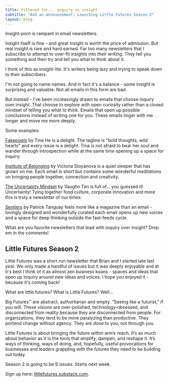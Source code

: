 ```yaml
---
title: Filtered for... inquiry vs insight
subtitle: "And an announcement: Launching Little Futures Season 2"
layout: blog
---
```


Insight-porn is rampant in email newsletters.

Insight itself is fine - and great insight is worth the price of admission. But real insight is rare and hard earned. Far too many newsletters that I subscribe to attempt to over-fit insights into their writing. They tell you something and then try and tell you what to think about it.

I think of this as insight-lite. It's writers being lazy and trying to speak down to their subscribers.

I'm not going to name names. And in fact it's a balance - some insight is surprising and valuable. Not all emails in this form are bad.

But instead - I've been increasingly drawn to emails that choose inquiry over insight. That choose to explore with open curiosity rather than a closed mindset of telling you what to think. Emails that open up possible conclusions instead of writing one for you. These emails linger with me longer and move me more deeply.

Some examples:

[Fakepixels](https://fakepixels.com/) by Tina He is a delight. The tagline is "bold thoughts, wild hearts" and every issue is a delight. Tina is not afraid to bear her soul and wander through introspection while at the same time opening up a space for inquiry.

[Institute of Belonging](https://instituteofbelonging.com/) by Victoria Stoyanova is a quiet sleeper that has grown on me. Each email is short but contains some wonderful meditations on bringing people together, connection and creativity.

[The Uncertainty Mindset](https://uncertaintymindset.substack.com/) by Vaughn Tan is full of... you guessed it! Uncertainty! Tying together food culture, corporate innovation and more this is truly a newsletter of our times.

[Sentiers](https://sentiers.media/) by Patrick Tanguay feels more like a magazine than an email - lovingly designed and wonderfully curated each email opens up new voices and a space for deep thinking outside the fast-feeds cycle.

What are you favorite newsletters that lead with inquiry over insight? Drop em in the comments!

## Little Futures Season 2

Little Futures was a short run newsletter that Brian and I started late last year. We only made a handful of issues but it was deeply enjoyable and at it's best I think of it as almost zen business koans - spaces and ideas that open up inquiry around new ideas and voices. I hope you enjoyed it - because it's coming back!

What are little futures? What is Little Futures? Well…

Big Futures™ are abstract, authoritarian and empty. “Seeing like a futurist,” if you will. These visions are over-polished, technology-obsessed, and disconnected from reality because they are disconnected from people. For organizations, they tend to be more paralyzing than productive. They portend change without agency. They are done to you, not through you.

Little Futures is about bringing the future within arm’s reach. It’s as much about behavior as it is the tools that amplify, dampen, and reshape it. It’s ways of thinking, ways of doing, and, hopefully, useful provocations for businesses and leaders grappling with the futures they need to be building out today.

Season 2 is going to be 6 issues. Starts next week.

Sign up here: [littlefutures.substack.com](https://littlefutures.substack.com/).